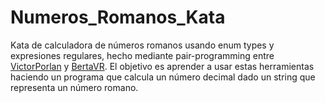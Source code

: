 # Numeros_Romanos_Kata
Kata de calculadora de números romanos usando enum types y expresiones regulares, hecho mediante pair-programming entre [VictorPorlan](https://github.com/VictorPorlan) y [BertaVR](https://github.com/BertaVR). El objetivo es aprender a usar estas herramientas haciendo un programa que calcula un número decimal dado un string que representa un número romano. 
